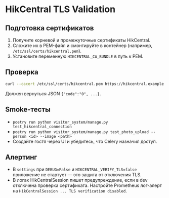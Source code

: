 ﻿# HikCentral TLS Validation

## Подготовка сертификатов
1. Получите корневой и промежуточные сертификаты HikCentral.
2. Сложите их в PEM-файл и смонтируйте в контейнер (например, `/etc/ssl/certs/hikcentral.pem`).
3. Установите переменную `HIKCENTRAL_CA_BUNDLE` в путь к PEM.

## Проверка
```bash
curl --cacert /etc/ssl/certs/hikcentral.pem https://hikcentral.example.com/artemis/api/common/v1/status
```
Должен вернуться JSON `{"code":"0", ...}`.

## Smoke-тесты
- `poetry run python visitor_system/manage.py test_hikcentral_connection`
- `poetry run python visitor_system/manage.py test_photo_upload --person <id> --image <path>`
- Создайте гостя через UI и убедитесь, что Celery назначил доступ.

## Алертинг
- В `settings` при `DEBUG=False` и `HIKCENTRAL_VERIFY_TLS=false` приложение не стартует — это защита от отключения TLS.
- В логах HikCentralSession пишет предупреждение, если в dev отключена проверка сертификата. Настройте Prometheus лог-алерт на `HikCentralSession ... TLS verification disabled`.
